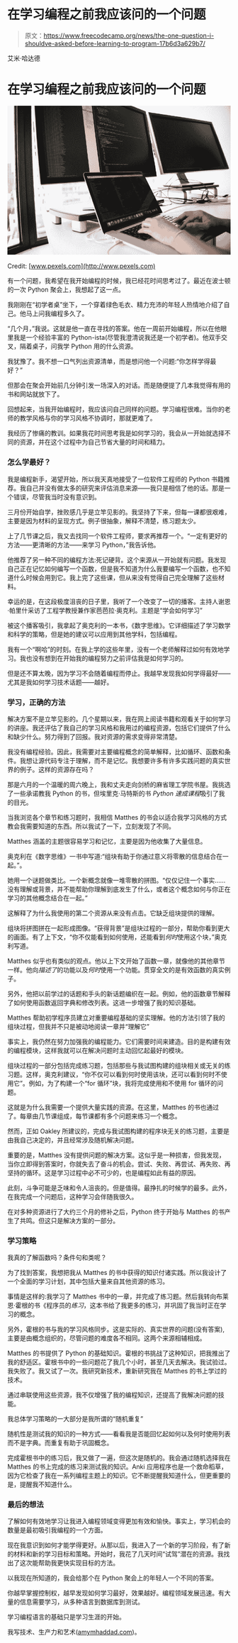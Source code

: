 # 在学习编程之前我应该问的一个问题

> 原文：<https://www.freecodecamp.org/news/the-one-question-i-shouldve-asked-before-learning-to-program-17b6d3a629b7/>

艾米·哈达德

# 在学习编程之前我应该问的一个问题

![pi6FCId7FrcuKJjZ6EtRXZxp-xCdj02PF25M](img/8b64b8263406b2dcbac19a2bc4a380e5.png)

Credit: [www.pexels.com](http://www.pexels.com)

有一个问题，我希望在我开始编程的时候，我已经花时间思考过了。最近在波士顿的一次 Python 聚会上，我想起了这一点。

我刚刚在“初学者桌”坐下，一个穿着绿色毛衣、精力充沛的年轻人热情地介绍了自己。他马上问我编程多久了。

“几个月，”我说。这就是他一直在寻找的答案。他在一周前开始编程，所以在他眼里我是一个经验丰富的 Python-ista(尽管我澄清说我还是一个初学者)。他双手交叉，隔着桌子，问我学 Python 用的什么资源。

我犹豫了。我不想一口气列出资源清单，而是想问他一个问题:“你怎样学得最好？”

但那会在聚会开始前几分钟引发一场深入的对话。而是随便提了几本我觉得有用的书和网站就放下了。

回想起来，当我开始编程时，我应该问自己同样的问题。学习编程很难。当你的老师的教学风格与你的学习风格不协调时，那就更难了。

我经历了惨痛的教训。如果我花时间思考我是如何学习的，我会从一开始就选择不同的资源，并在这个过程中为自己节省大量的时间和精力。

### 怎么学最好？

我是编程新手，渴望开始，所以我天真地接受了一位软件工程师的 Python 书籍推荐。我自己并没有做太多的研究来评估消息来源——我只是相信了他的话。那是一个错误，尽管我当时没有意识到。

三月份开始自学，挫败感几乎是立竿见影的。我坚持了下来，但每一课都很艰难，主要是因为材料的呈现方式。例子很抽象，解释不清楚，练习题太少。

上了几节课之后，我又去找同一个软件工程师，要求再推荐一个。“一定有更好的方法——更清晰的方法——来学习 Python，”我告诉他。

他推荐了另一种不同的编程方法:死记硬背。这个来源从一开始就有问题。我发现自己正在记忆如何编写一个函数，但是我不知道为什么我要编写一个函数，也不知道什么时候会用到它。我上完了这些课，但从来没有觉得自己完全理解了这些材料。

幸运的是，在这段极度沮丧的日子里，我听了一个改变了一切的播客。主持人谢恩·帕里什采访了工程学教授兼作家芭芭拉·奥克利。主题是“学会如何学习”

被这个播客吸引，我拿起了奥克利的一本书，《数字思维》。它详细描述了学习数学和科学的策略，但是她的建议可以应用到其他学科，包括编程。

我有一个“啊哈”的时刻。在我上学的这些年里，没有一个老师解释过如何有效地学习。我也没有想到在开始我的编程努力之前评估我是如何学习的。

但是还不算太晚，因为学习不会随着编程而停止。我越早发现我如何学得最好——尤其是我如何学习技术话题——越好。

### 学习，正确的方法

解决方案不是立竿见影的。几个星期以来，我在网上阅读书籍和观看关于如何学习的讲座。我还评估了我自己的学习风格和我用过的编程资源，包括它们提供了什么和缺少什么。努力得到了回报。我对资源的需求变得非常清楚。

我没有编程经验。因此，我需要对主要编程概念的简单解释，比如循环、函数和条件。我想让源代码专注于理解，而不是记忆。我想要许多有许多实践问题的真实世界的例子。这样的资源存在吗？

那是六月的一个温暖的周六晚上，我和丈夫走向剑桥的麻省理工学院书屋。我挑选了一些承诺教我 Python 的书，但埃里克·马特斯的书 *Python 速成课程*吸引了我的目光。

当我浏览各个章节和练习题时，我相信 Matthes 的书会以适合我学习风格的方式教会我需要知道的东西。所以我试了一下，立刻发现了不同。

Matthes 涵盖的主题很容易学习和记忆，主要是因为他收集了大量信息。

奥克利在《数字思维》一书中写道:“组块有助于你通过意义将零散的信息结合在一起。”。

她用一个谜题做类比。一个新概念就像一堆零散的拼图。“仅仅记住一个事实……没有理解或背景，并不能帮助你理解到底发生了什么，或者这个概念如何与你正在学习的其他概念结合在一起。”

这解释了为什么我使用的第二个资源从来没有点击。它缺乏组块提供的理解。

组块将拼图拼在一起形成图像。“获得背景”是组块过程的一部分，帮助你看到更大的画面。有了上下文，“你不仅能看到如何使用，还能看到*何时*使用这个块，”奥克利写道。

Matthes 似乎也有类似的观点。他以上下文开始了函数一章，就像他的其他章节一样。他向*描述了*的功能以及*何时*使用一个功能。贯穿全文的是有效函数的真实例子。

另外，他把以前学过的话题和手头的新话题编织在一起。例如，他的函数章节解释了如何使用函数返回字典和修改列表。这进一步增强了我的知识基础。

Matthes 帮助初学程序员建立对重要编程基础的坚实理解。他的方法引领了我的组块过程，但我并不只是被动地阅读一章并“理解它”

事实上，我仍然在努力加强我的编程能力。它们需要时间来建造。目的是构建有效的编程模块，这样我就可以在解决问题时主动回忆起最好的模块。

组块过程的一部分包括完成练习题，包括那些与我试图构建的组块相关或无关的练习题。这样，奥克利建议，“你不仅可以看到何时使用该块，还可以看到何时不使用它”。例如，为了构建一个“for 循环”块，我将完成使用和不使用 for 循环的问题。

这就是为什么我需要一个提供大量实践的资源。在这里，Matthes 的书也通过了。每章由几节课组成，每节课都有多个问题来练习一个概念。

然而，正如 Oakley 所建议的，完成与我试图构建的程序块无关的练习题，主要是由我自己决定的，并且经常涉及随机解决问题。

重要的是，Matthes 没有提供问题的解决方案。这似乎是一种损害，但我发现，当你立即得到答案时，你就失去了奋斗的机会。尝试、失败、再尝试、再失败、再坚持的循环。这是学习过程中必不可少的，也是编程如此有益的原因。

此刻，斗争可能是乏味和令人沮丧的。但是值得。最挣扎的时候学的最多。此外，在我完成一个问题后，这种学习会伴随我很久。

在对多种资源进行了大约三个月的修补之后，Python 终于开始与 Matthes 的书产生了共鸣。但这只是解决方案的一部分。

### 学习策略

我真的了解函数吗？条件句和类呢？

为了找到答案，我想把我从 Matthes 的书中获得的知识付诸实践。所以我设计了一个全面的学习计划，其中包括大量来自其他资源的练习。

事情是这样的:我学习了 Matthes 书中的一章，并完成了练习题。然后我转向布莱恩·霍根的书《程序员的*练习*，这本书给了我更多的练习，并巩固了我当时正在学习的概念。

另外，霍根的书与我的学习风格同步。这是实际的、真实世界的问题(没有答案),主要是由概念组织的，尽管问题的难度各不相同。这两个来源相辅相成。

Matthes 的书提供了 Python 的基础知识。霍根的书挑战了这种知识，把我推出了我的舒适区。霍根书中的一些问题花了我几个小时，甚至几天去解决。我试验过。我失败了。我又试了一次。我研究新技术，重新研究我在 Matthes 的书上学过的技术。

通过串联使用这些资源，我不仅增强了我的编程知识，还提高了我解决问题的技能。

我总体学习策略的一大部分是我所谓的“随机重复”

随机性是测试我的知识的一种方式——看看我是否能回忆起如何以及何时使用列表而不是字典。而重复有助于巩固概念。

完成霍根书中的练习后，我又做了一遍，但这次是随机的。我会通过随机选择我在 Matthes 的书上完成的练习来测试我的知识。Anki 应用程序也是一个救命稻草，因为它检查了我在一系列编程主题上的知识。它不断提醒我知道什么，但更重要的是，提醒我不知道什么。

### 最后的想法

了解如何有效地学习让我进入编程领域变得更加有效和愉快。事实上，学习机会的数量是最初吸引我编程的一个方面。

现在我意识到如何才能学得更好。从那以后，我进入了一个新的学习阶段，有了新的材料和新的学习目标和策略。开始时，我花了几天时间“试驾”潜在的资源。我找出了这次能帮助我更快实现目标的方法。

以我现在所知道的，我会给那个在 Python 聚会上的年轻人一个不同的答案。

你越早掌握控制权，越早发现如何学习最好，效果越好。编程领域发展迅速。有大量的信息需要学习，从多种语言到数据库到测试。

学习编程语言的基础只是学习生涯的开始。

我写技术、生产力和艺术([amymhaddad.com](http://amymhaddad.com))。